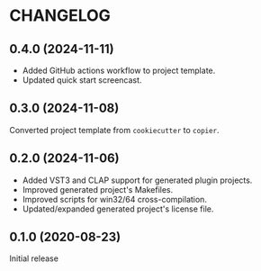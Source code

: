 # CHANGELOG


## 0.4.0 (2024-11-11)

* Added GitHub actions workflow to project template.
* Updated quick start screencast.


## 0.3.0 (2024-11-08)

Converted project template from `cookiecutter` to `copier`.


## 0.2.0 (2024-11-06)

* Added VST3 and CLAP support for generated plugin projects.
* Improved generated project's Makefiles.
* Improved scripts for win32/64 cross-compilation.
* Updated/expanded generated project's license file.


## 0.1.0 (2020-08-23)

Initial release
